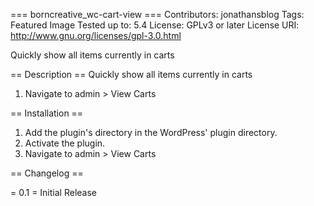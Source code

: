 === borncreative_wc-cart-view ===
Contributors: jonathansblog
Tags: Featured Image
Tested up to: 5.4
License: GPLv3 or later
License URI: http://www.gnu.org/licenses/gpl-3.0.html

Quickly show all items currently in carts

== Description ==
Quickly show all items currently in carts

1. Navigate to admin > View Carts



== Installation ==

1. Add the plugin's directory in the WordPress' plugin directory.
1. Activate the plugin.
1. Navigate to admin > View Carts


== Changelog ==

= 0.1 =
Initial Release